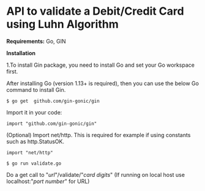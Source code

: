 # API to validate a Debit/Credit Card using Luhn Algorithm

**Requirements:**
Go,
GIN 

**Installation**


1.To install Gin package, you need to install Go and set your Go workspace first.

After installing Go (version 1.13+ is required), then you can use the below Go command to install Gin.

`$ go get  github.com/gin-gonic/gin`

Import it in your code:

`import "github.com/gin-gonic/gin"`

(Optional) Import net/http. This is required for example if using constants such as http.StatusOK.

`import "net/http"`

```
$ go run validate.go
```
Do a get call to "_url_"/validate/"_card digits_" (If running on local host use localhost:"_port number_" for URL)

